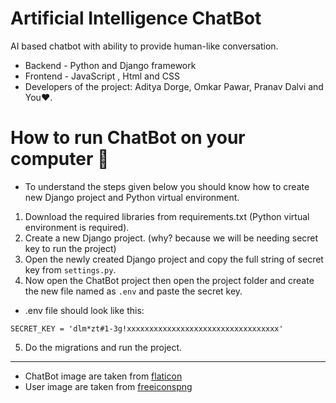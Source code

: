 # Artificial Intelligence ChatBot
AI based chatbot with ability to provide human-like conversation.
- Backend - Python and Django framework
- Frontend - JavaScript , Html and CSS
- Developers of the project: Aditya Dorge, Omkar Pawar, Pranav Dalvi and You♥.


# How to run ChatBot on your computer 🤔
- To understand the steps given below you should know how to create new Django project and Python virtual environment.
1. Download the required libraries from requirements.txt (Python virtual environment is required).
2. Create a new Django project. (why? because we will be needing secret key to run the project)
3. Open the newly created Django project and copy the full string of secret key from `settings.py`.
4. Now open the ChatBot project then open the project folder and create the new file named as `.env` and paste the secret key.
- .env file should look like this:
```
SECRET_KEY = 'dlm*zt#1-3g!xxxxxxxxxxxxxxxxxxxxxxxxxxxxxxxxxx'
```
5. Do the migrations and run the project.
***
- ChatBot image are taken from [flaticon](https://www.flaticon.com/free-icons/bot)
- User image are taken from [freeiconspng](https://www.freeiconspng.com/img/7563)
